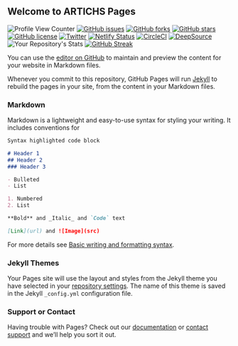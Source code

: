 ## Welcome to ARTICHS Pages

![Profile View Counter](https://komarev.com/ghpvc/?username=KOSASIH)
[![GitHub issues](https://img.shields.io/github/issues/KOSASIH/ARTICHS)](https://github.com/KOSASIH/ARTICHS/issues)
[![GitHub forks](https://img.shields.io/github/forks/KOSASIH/ARTICHS)](https://github.com/KOSASIH/ARTICHS/network)
[![GitHub stars](https://img.shields.io/github/stars/KOSASIH/ARTICHS)](https://github.com/KOSASIH/ARTICHS/stargazers)
[![GitHub license](https://img.shields.io/github/license/KOSASIH/ARTICHS)](https://github.com/KOSASIH/ARTICHS/blob/main/LICENSE)
[![Twitter](https://img.shields.io/twitter/url?style=social&url=https%3A%2F%2Fmobile.twitter.com%2FKosasihg88G)](https://twitter.com/intent/tweet?text=Wow:&url=https%3A%2F%2Fgithub.com%2FKOSASIH%2FARTICHS)
[![Netlify Status](https://api.netlify.com/api/v1/badges/64b4ce36-42e3-4ee9-98af-0eed47a1a080/deploy-status)](https://app.netlify.com/sites/artichs/deploys)
[![CircleCI](https://circleci.com/gh/KOSASIH/ARTICHS/tree/main.svg?style=svg)](https://circleci.com/gh/KOSASIH/ARTICHS/tree/main)
[![DeepSource](https://deepsource.io/gh/KOSASIH/ARTICHS.svg/?label=active+issues&show_trend=true&token=9oKCi1yk_NOdi3Jo7xZkh7JO)](https://deepsource.io/gh/KOSASIH/ARTICHS/?ref=repository-badge)
![Your Repository's Stats](https://github-readme-stats.vercel.app/api?username=KOSASIH&show_icons=true)
[![GitHub Streak](http://github-readme-streak-stats.herokuapp.com?user=KOSASIH&theme=radical&hide_border=true&date_format=M%20j%5B%2C%20Y%5D)](https://git.io/streak-stats)


You can use the [editor on GitHub](https://github.com/KOSASIH/ARTICHS/edit/main/docs/index.md) to maintain and preview the content for your website in Markdown files.

Whenever you commit to this repository, GitHub Pages will run [Jekyll](https://jekyllrb.com/) to rebuild the pages in your site, from the content in your Markdown files.

### Markdown

Markdown is a lightweight and easy-to-use syntax for styling your writing. It includes conventions for

```markdown
Syntax highlighted code block

# Header 1
## Header 2
### Header 3

- Bulleted
- List

1. Numbered
2. List

**Bold** and _Italic_ and `Code` text

[Link](url) and ![Image](src)
```

For more details see [Basic writing and formatting syntax](https://docs.github.com/en/github/writing-on-github/getting-started-with-writing-and-formatting-on-github/basic-writing-and-formatting-syntax).

### Jekyll Themes

Your Pages site will use the layout and styles from the Jekyll theme you have selected in your [repository settings](https://github.com/KOSASIH/ARTICHS/settings/pages). The name of this theme is saved in the Jekyll `_config.yml` configuration file.

### Support or Contact

Having trouble with Pages? Check out our [documentation](https://docs.github.com/categories/github-pages-basics/) or [contact support](https://support.github.com/contact) and we’ll help you sort it out.
